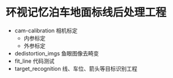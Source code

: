 # 环视记忆泊车地面标线后处理工程
* cam-calibration 相机标定
    * 内参标定
    * 外参标定
* dedistortion_imgs 鱼眼图像去畸变
* fit_line 代码测试
* target_recognition 线、车位、箭头等目标识别工程